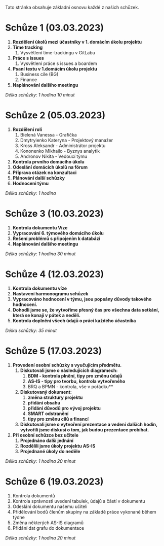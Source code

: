 Tato stránka obsahuje základní osnovu každé z našich schůzek.


# **Schůze 1 (03.03.2023)**

1. **Rozdělení úkolů mezi účastníky v 1. domácím úkolu projektu**  
2. **Time tracking**
   1. Vysvětlení time-trackingu v GitLabu   
3. **Práce s issues**
   1. Vysvětlení práce s issues a boardem  
4. **Psaní textu v 1.domácím úkolu projektu**
   1. Business cíle (BG) 
   2. Finance  
5. **Naplánování dalšího meetingu**

_Délka schůzky: 1 hodina 10 minut_ 

# **Schůze 2 (05.03.2023)**

1. **Rozdělení rolí** 
     1. Bielená Vanessa - Grafička
     2. Dmytryienko Kateryna - Projektový manažer
     3. Kross Aleksandr - Administrátor projektu
     4. Kononenko Mikhailo - Byznys analytik
     5. Andronov Nikita - Vedoucí týmu
2. **Kontrola prvního domácího úkolu**  
3. **Odeslání domácích úkolů na fórum**
4. **Příprava otázek na konzultaci**
5. **Plánování další schůzky**
6. **Hodnoceni týmu**

_Délka schůzky: 1 hodina_ 


# **Schůze 3 (10.03.2023)**

1. **Kontrola dokumentu Víze**
2. **Vypracování 6. týmového domácího úkolu**
3. **Řešení problémů s připojením k databázi**
4. **Naplánování dalšího meetingu**

_Délka schůzky: 1 hodina 30 minut_ 




# **Schůze 4 (12.03.2023)**

1. **Kontrola dokumentu víze** 
2. **Nastavení harmonogramu schůzek**
3. **Vypracováno hodnocení v týmu, jsou popsány důvody takového hodnocení.**
4. **Dohodli jsme se, že vytvoříme přesný čas pro všechna data setkání, která se konají v pátek a neděli.**
5. **Kontrola doplnění všech údajů o práci každého účastníka**

_Délka schůzky: 35 minut_ 





 
# **Schůze 5 (17.03.2023)**

1. **Provedení osobní schůzky s vyučujícím předmětu.**
   1. **Diskutovali jsme o následujících diagramech:**
      1. **BDM - kontrola plnění, tipy pro změnu údajů**
      2. **AS-IS - tipy pro tvorbu, kontrola vytvořeného**
      3. BRQ a BPMN - kontrola, vše v pořádku**
   2. **Diskutovaný dokument:**
      1. **změna struktury projektu**
      2. **přidání obsahu**
      3. **přidání důvodů pro vývoj projektu**
      4. **SMART odstranění**
      5. **tipy pro změnu cílů a financí**
   3. **Diskutovali jsme o vytvoření prezentace a vedení dalších hodin, vytvořili jsme diskusi o tom, jak budou prezentace probíhat.**
2. **Při osobní schůzce bez učitele**
   1. **Projednáno další jednání**
   2. **Rozdělili jsme úkoly projektu AS-IS**
   3. **Projednané úkoly do neděle**

_Délka schůzky: 1 hodina 20 minut_



# **Schůze 6 (19.03.2023)**
1. Kontrola dokumentů
2. Kontrola správnosti uvedení tabulek, údajů a částí v dokumentu
3. Odeslání dokumentu našemu učiteli
4. Přidělování bodů členům skupiny na základě práce vykonané během týdne
5. Změna některých AS-IS diagramů
6. Přidání dat grafu do dokumentace


_Délka schůzky: 1 hodina 20 minut_